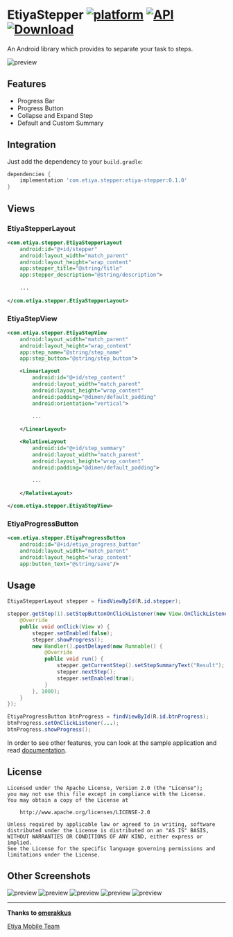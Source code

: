 # EtiyaStepper [![platform](https://img.shields.io/badge/platform-Android-yellow.svg)](https://www.android.com) [![API](https://img.shields.io/badge/API-15%2B-brightgreen.svg?style=flat)](https://android-arsenal.com/api?level=15) [ ![Download](https://api.bintray.com/packages/wmramazan/maven/EtiyaStepper/images/download.svg) ](https://bintray.com/wmramazan/maven/EtiyaStepper/_latestVersion)

An Android library which provides to separate your task to steps.

![preview](https://github.com/wmramazan/EtiyaStepper/blob/master/device-2018-06-18-083623.png)

## Features
- Progress Bar
- Progress Button
- Collapse and Expand Step
- Default and Custom Summary

## Integration
Just add the dependency to your `build.gradle`:

```groovy
dependencies {
    implementation 'com.etiya.stepper:etiya-stepper:0.1.0'
}
```

## Views

### EtiyaStepperLayout
```xml
<com.etiya.stepper.EtiyaStepperLayout
    android:id="@+id/stepper"
    android:layout_width="match_parent"
    android:layout_height="wrap_content"
    app:stepper_title="@string/title"
    app:stepper_description="@string/description">
    
    ...
    
</com.etiya.stepper.EtiyaStepperLayout>
```

### EtiyaStepView
```xml
<com.etiya.stepper.EtiyaStepView
    android:layout_width="match_parent"
    android:layout_height="wrap_content"
    app:step_name="@string/step_name"
    app:step_button="@string/step_button">

    <LinearLayout
        android:id="@+id/step_content"
        android:layout_width="match_parent"
        android:layout_height="wrap_content"
        android:padding="@dimen/default_padding"
        android:orientation="vertical">
        
        ...
       
    </LinearLayout>

    <RelativeLayout
        android:id="@+id/step_summary"
        android:layout_width="match_parent"
        android:layout_height="wrap_content"
        android:padding="@dimen/default_padding">
        
        ...
        
    </RelativeLayout>

</com.etiya.stepper.EtiyaStepView>
```

### EtiyaProgressButton
```xml
<com.etiya.stepper.EtiyaProgressButton
    android:id="@+id/etiya_progress_button"
    android:layout_width="match_parent"
    android:layout_height="wrap_content"
    app:button_text="@string/save"/>
```

## Usage
```java
EtiyaStepperLayout stepper = findViewById(R.id.stepper);

stepper.getStep(1).setStepButtonOnClickListener(new View.OnClickListener() {
    @Override
    public void onClick(View v) {
        stepper.setEnabled(false);
        stepper.showProgress();
        new Handler().postDelayed(new Runnable() {
            @Override
            public void run() {
                stepper.getCurrentStep().setStepSummaryText("Result");
                stepper.nextStep();
                stepper.setEnabled(true);
            }
        }, 1000);
    }
});
```

```java
EtiyaProgressButton btnProgress = findViewById(R.id.btnProgress);
btnProgress.setOnClickListener(...);
btnProgress.showProgress();
```

In order to see other features, you can look at the sample application and read [documentation](https://wmramazan.github.io/EtiyaStepper).

## License
    Licensed under the Apache License, Version 2.0 (the "License");
    you may not use this file except in compliance with the License.
    You may obtain a copy of the License at

        http://www.apache.org/licenses/LICENSE-2.0

    Unless required by applicable law or agreed to in writing, software
    distributed under the License is distributed on an "AS IS" BASIS,
    WITHOUT WARRANTIES OR CONDITIONS OF ANY KIND, either express or implied.
    See the License for the specific language governing permissions and
    limitations under the License.

## Other Screenshots
![preview](https://github.com/wmramazan/EtiyaStepper/blob/master/device-2018-06-18-083736.png)
![preview](https://github.com/wmramazan/EtiyaStepper/blob/master/device-2018-06-18-083406.png)
![preview](https://github.com/wmramazan/EtiyaStepper/blob/master/device-2018-06-18-083415.png)
![preview](https://github.com/wmramazan/EtiyaStepper/blob/master/device-2018-06-18-083422.png)
![preview](https://github.com/wmramazan/EtiyaStepper/blob/master/device-2018-06-18-083428.png)

***
**Thanks to [omerakkus](https://github.com/omerakkus)**

[Etiya Mobile Team](https://www.etiya.com/)